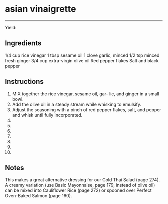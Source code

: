 # asian vinaigrette
---
Yield: 

## Ingredients
1/4 cup rice vinegar
1 tbsp sesame oil
1 clove garlic, minced
1/2 tsp minced fresh ginger
3/4 cup extra-virgin olive oil
Red pepper flakes
Salt and black pepper

## Instructions
1. MIX together the rice vinegar, sesame oil, gar-
lic, and ginger in a small bowl. 
2. Add the olive oil
in a steady stream while whisking to emulsify.
3. Adjust the seasoning with a pinch of red pepper
flakes, salt, and pepper and whisk until fully
incorporated.
4. 
5. 
6. 
7. 
8. 
9. 
10. 

## Notes
This makes a great alternative dressing for our Cold
Thai Salad (page 274). A creamy variation (use Basic
Mayonnaise, page 179, instead of olive oil) can be
mixed into Cauliflower Rice (page 272) or spooned
over Perfect Oven-Baked Salmon (page 160).


